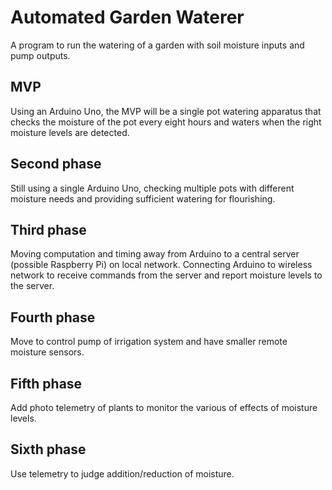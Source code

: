 # Automated Garden Waterer
A program to run the watering of a garden with soil moisture inputs and pump outputs.

## MVP
Using an Arduino Uno, the MVP will be a single pot watering apparatus that checks the moisture of the pot every eight hours and waters when the right moisture levels are detected. 

## Second phase
Still using a single Arduino Uno, checking multiple pots with different moisture needs and providing sufficient watering for flourishing.

## Third phase
Moving computation and timing away from Arduino to a central server (possible Raspberry Pi) on local network. Connecting Arduino to wireless network to receive commands from the server and report moisture levels to the server.

## Fourth phase
Move to control pump of irrigation system and have smaller remote moisture sensors.

## Fifth phase
Add photo telemetry of plants to monitor the various of effects of moisture levels.

## Sixth phase
Use telemetry to judge addition/reduction of moisture.